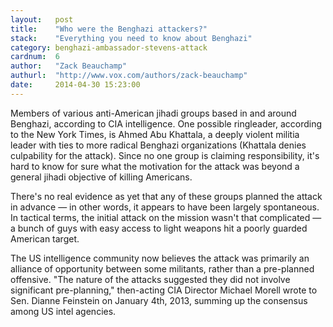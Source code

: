 ```yaml
---
layout:   post
title:    "Who were the Benghazi attackers?"
stack:    "Everything you need to know about Benghazi"
category: benghazi-ambassador-stevens-attack
cardnum:  6
author:   "Zack Beauchamp"
authurl:  "http://www.vox.com/authors/zack-beauchamp"
date:     2014-04-30 15:23:00
---
```


Members of various anti-American jihadi groups based in and around Benghazi, according to CIA intelligence. One possible ringleader, according to the New York Times, is Ahmed Abu Khattala, a deeply violent militia leader with ties to more radical Benghazi organizations (Khattala denies culpability for the attack). Since no one group is claiming responsibility, it's hard to know for sure what the motivation for the attack was beyond a general jihadi objective of killing Americans.

There's no real evidence as yet that any of these groups planned the attack in advance — in other words, it appears to have been largely spontaneous. In tactical terms, the initial attack on the mission wasn't that complicated — a bunch of guys with easy access to light weapons hit a poorly guarded American target.

The US intelligence community now believes the attack was primarily an alliance of opportunity between some militants, rather than a pre-planned offensive. "The nature of the attacks suggested they did not involve significant pre-planning," then-acting CIA Director Michael Morell wrote to Sen. Dianne Feinstein on January 4th, 2013, summing up the consensus among US intel agencies.